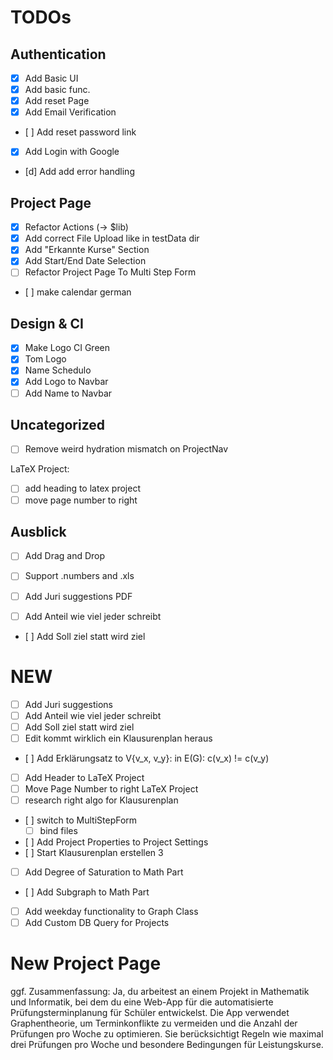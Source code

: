 # TODOs

## Authentication
- [x] Add Basic UI
- [x] Add basic func.
- [x] Add reset Page
- [x] Add Email Verification
- [ ] Add reset password link
- [x] Add Login with Google
- [d] Add add error handling

## Project Page
- [x] Refactor Actions (-> $lib)
- [x] Add correct File Upload like in testData dir
- [x] Add "Erkannte Kurse" Section
- [x] Add Start/End Date Selection
- [ ] Refactor Project Page To Multi Step Form
- [ ] make calendar german

## Design & CI
- [x] Make Logo CI Green
- [x] Tom Logo
- [x] Name  Schedulo
- [x] Add Logo to Navbar
- [ ] Add Name to Navbar

## Uncategorized
- [ ] Remove weird hydration mismatch on ProjectNav

LaTeX Project: 
- [ ] add heading to latex project
- [ ] move page number to right 

## Ausblick
- [ ] Add Drag and Drop
- [ ] Support .numbers and .xls



- [ ] Add Juri suggestions PDF
- [ ] Add Anteil wie viel jeder schreibt
- [ ] Add Soll ziel statt wird ziel




# NEW

- [ ] Add Juri suggestions
- [ ] Add Anteil wie viel jeder schreibt
- [ ] Add Soll ziel statt wird ziel
- [ ] Edit kommt wirklich ein Klausurenplan heraus
- [ ] Add Erklärungsatz to V{v_x, v_y}: in E(G): c(v_x) != c(v_y)
- [ ] Add Header to LaTeX Project
- [ ] Move Page Number to right LaTeX Project
- [ ] research right algo for Klausurenplan
- [ ] switch to MultiStepForm
    - [ ] bind files
- [ ] Add Project Properties to Project Settings
- [ ] Start Klausurenplan erstellen 3
- [ ] Add Degree of Saturation to Math Part
- [ ] Add Subgraph to Math Part
- [ ] Add weekday functionality to Graph Class
- [ ] Add Custom DB Query for Projects

# New Project Page




ggf. Zusammenfassung:
Ja, du arbeitest an einem Projekt in Mathematik und Informatik, bei dem du eine Web-App für die automatisierte Prüfungsterminplanung für Schüler entwickelst. Die App verwendet Graphentheorie, um Terminkonflikte zu vermeiden und die Anzahl der Prüfungen pro Woche zu optimieren. Sie berücksichtigt Regeln wie maximal drei Prüfungen pro Woche und besondere Bedingungen für Leistungskurse.